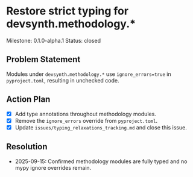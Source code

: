 # Restore strict typing for devsynth.methodology.*
Milestone: 0.1.0-alpha.1
Status: closed

## Problem Statement
Modules under `devsynth.methodology.*` use `ignore_errors=true` in `pyproject.toml`, resulting in unchecked code.

## Action Plan
- [x] Add type annotations throughout methodology modules.
- [x] Remove the `ignore_errors` override from `pyproject.toml`.
- [x] Update `issues/typing_relaxations_tracking.md` and close this issue.

## Resolution

- 2025-09-15: Confirmed methodology modules are fully typed and no mypy
  ignore overrides remain.
